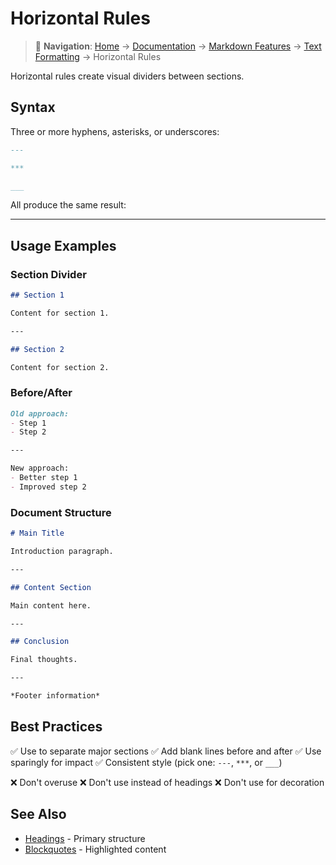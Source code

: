# Horizontal Rules

> 📍 **Navigation**: [Home](../../../README.md) → [Documentation](../../README.md) → [Markdown Features](../) → [Text Formatting](./) → Horizontal Rules

Horizontal rules create visual dividers between sections.

## Syntax

Three or more hyphens, asterisks, or underscores:

```markdown
---

***

___
```

All produce the same result:

---

## Usage Examples

### Section Divider

```markdown
## Section 1

Content for section 1.

---

## Section 2

Content for section 2.
```

### Before/After

```markdown
Old approach:
- Step 1
- Step 2

---

New approach:
- Better step 1
- Improved step 2
```

### Document Structure

```markdown
# Main Title

Introduction paragraph.

---

## Content Section

Main content here.

---

## Conclusion

Final thoughts.

---

*Footer information*
```

## Best Practices

✅ Use to separate major sections
✅ Add blank lines before and after
✅ Use sparingly for impact
✅ Consistent style (pick one: `---`, `***`, or `___`)

❌ Don't overuse
❌ Don't use instead of headings
❌ Don't use for decoration

## See Also

- [Headings](headings.md) - Primary structure
- [Blockquotes](blockquotes.md) - Highlighted content
